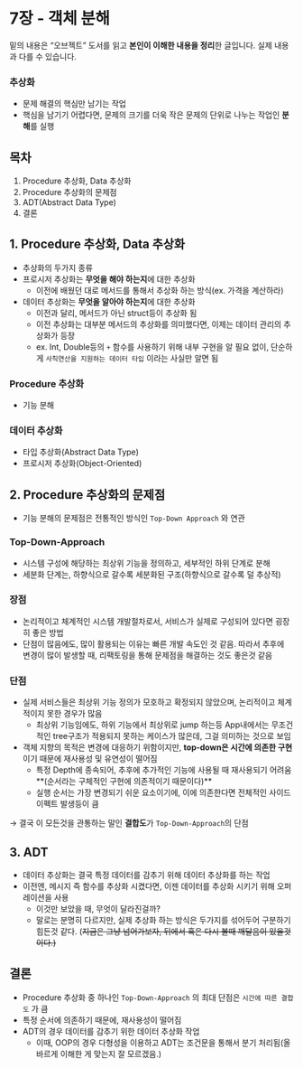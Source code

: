 # 7장 - 객체 분해 
밑의 내용은 “오브젝트” 도서를 읽고 **본인이 이해한 내용을 정리**한 글입니다. 실제 내용과 다를 수 있습니다.

### 추상화

- 문제 해결의 핵심만 남기는 작업
- 핵심을 남기기 어렵다면, 문제의 크기를 더욱 작은 문제의 단위로 나누는 작업인 **분해**를 실행

## 목차

1. Procedure 추상화, Data 추상화
2. Procedure 추상화의 문제점
3. ADT(Abstract Data Type)
4. 결론 

## 1. Procedure 추상화, Data 추상화

- 추상화의 두가지 종류
- 프로시저 추상화는 **무엇을 해야 하는지**에 대한 추상화
    - 이전에 배웠던 대로 메서드를 통해서 추상화 하는 방식(ex. 가격을 계산하라)
- 데이터 추상화는 **무엇을 알아야 하는지**에 대한 추상화
    - 이전과 달리, 메서드가 아닌 struct등이 추상화 됨
    - 이전 추상화는 대부분 메서드의 추상화를 의미했다면, 이제는 데이터 관리의 추상화가 등장
    - ex. Int, Double등의 `+` 함수를 사용하기 위해 내부 구현을 알 필요 없이, 단순하게 `사칙연산을 지원하는 데이터 타입` 이라는 사실만 알면 됨

### Procedure 추상화

- 기능 분해

### 데이터 추상화

- 타입 추상화(Abstract Data Type)
- 프로시저 추상화(Object-Oriented)

## 2. Procedure 추상화의 문제점

- 기능 분해의 문제점은 전통적인 방식인 `Top-Down Approach` 와 연관

### Top-Down-Approach

- 시스템 구성에 해당하는 최상위 기능을 정의하고, 세부적인 하위 단계로 분해
- 세분화 단계는, 하향식으로 갈수록 세분화된 구조(하향식으로 갈수록 덜 추상적)

### 장점

- 논리적이고 체계적인 시스템 개발절차로서, 서비스가 실제로 구성되어 있다면 굉장히 좋은 방법
- 단점이 많음에도, 많이 활용되는 이유는 빠른 개발 속도인 것 같음. 따라서 추후에 변경이 많이 발생할 때, 리팩토링을 통해 문제점을 해결하는 것도 좋은것 같음

### 단점

- 실제 서비스들은 최상위 기능 정의가 모호하고 확정되지 않았으며, 논리적이고 체계적이지 못한 경우가 많음
    - 최상위 기능임에도, 하위 기능에서 최상위로 jump 하는등 App내에서는 무조건적인 tree구조가 적용되지 못하는 케이스가 많은데, 그걸 의미하는 것으로 보임
- 객체 지향의 목적은 변경에 대응하기 위함이지만, **top-down은 시간에 의존한 구현**이기 때문에 재사용성 및 유연성이 떨어짐
    - 특정 Depth에 종속되어, 추후에 추가적인 기능에 사용될 때 재사용되기 어려움**(순서라는 구체적인 구현에 의존적이기 때문이다)**
    - 실행 순서는 가장 변경되기 쉬운 요소이기에, 이에 의존한다면 전체적인 사이드 이펙트 발생등이 큼

→ 결국 이 모든것을 관통하는 말인 **결합도**가 `Top-Down-Approach`의 단점

## 3. ADT

- 데이터 추상화는 결국 특정 데이터를 감추기 위해 데이터 추상화를 하는 작업
- 이전엔, 메시지 즉 함수를 추상화 시켰다면, 이젠 데이터를 추상화 시키기 위해 오퍼레이션을 사용
    - 이것만 보았을 때, 무엇이 달라진걸까?
    - 말로는 분명히 다르지만, 실제 추상화 하는 방식은 두가지를 섞어두어 구분하기 힘든것 같다. (~~지금은 그냥 넘어가보자, 뒤에서 혹은 다시 볼때 깨달음이 있을것이다.)~~

## 결론

- Procedure 추상화 중 하나인 `Top-Down-Approach` 의 최대 단점은 `시간에 따른 결합도` 가 큼
- 특정 순서에 의존하기 때문에, 재사용성이 떨어짐
- ADT의 경우 데이터를 감추기 위한 데이터 추상화 작업
    - 이때, OOP의 경우 다형성을 이용하고 ADT는 조건문을 통해서 분기 처리됨(올바르게 이해한 게 맞는지 잘 모르겠음.)
